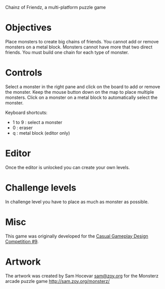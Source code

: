 Chainz of Friendz, a multi-platform puzzle game

# Objectives

Place monsters to create big chains of friends. You cannot add or
remove monsters on a metal block. Monsters cannot have more that two
direct friends. You must build one chain for each type of monster.

# Controls

Select a monster in the right pane and click on the board to add or
remove the monster. Keep the mouse button down on the map to place
multiple monsters. Click on a monster on a metal block to automatically
select the monster.

Keyboard shortcuts:

* 1 to 9 : select a monster
* 0 : eraser
* q : metal block (editor only)

# Editor

Once the editor is unlocked you can create your own levels.

# Challenge levels

In challenge level you have to place as much as monster as possible.

# Misc

This game was originally developed for the [Casual Gameplay Design Competition
\#9](http://jayisgames.com/cgdc9).

# Artwork

The artwork was created by Sam Hocevar <sam@zoy.org> for the Monsterz arcade
puzzle game http://sam.zoy.org/monsterz/
